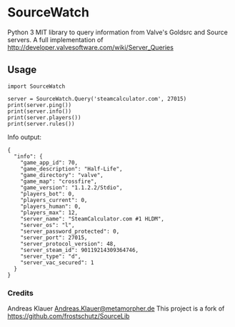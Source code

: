 # SourceWatch

Python 3 MIT library to query information from Valve's Goldsrc and Source servers.
A full implementation of http://developer.valvesoftware.com/wiki/Server_Queries

## Usage

```
import SourceWatch

server = SourceWatch.Query('steamcalculator.com', 27015)
print(server.ping())
print(server.info())
print(server.players())
print(server.rules())

```

Info output:

```
{
  "info": {
    "game_app_id": 70,
    "game_description": "Half-Life",
    "game_directory": "valve",
    "game_map": "crossfire",
    "game_version": "1.1.2.2/Stdio",
    "players_bot": 0,
    "players_current": 0,
    "players_human": 0,
    "players_max": 12,
    "server_name": "SteamCalculator.com #1 HLDM",
    "server_os": "l",
    "server_password_protected": 0,
    "server_port": 27015,
    "server_protocol_version": 48,
    "server_steam_id": 90119214309364746,
    "server_type": "d",
    "server_vac_secured": 1
  }
}
```

### Credits
 Andreas Klauer <Andreas.Klauer@metamorpher.de>
 This project is a fork of https://github.com/frostschutz/SourceLib
